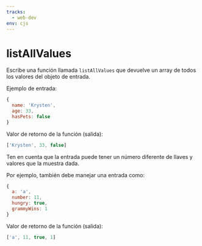 ```yaml
---
tracks:
  - web-dev
env: cjs
---
```


# listAllValues

Escribe una función llamada `listAllValues` que devuelve un array de todos los
valores del objeto de entrada.

Ejemplo de entrada:

```js
{
  name: 'Krysten',
  age: 33,
  hasPets: false
}
```

Valor de retorno de la función (salida):

```js
['Krysten', 33, false]
```

Ten en cuenta que la entrada puede tener un número diferente de llaves y
valores que la muestra dada.

Por ejemplo, también debe manejar una entrada como:

```js
{
  a: 'a',
  number: 11,
  hungry: true,
  grammyWins: 1
}
```

Valor de retorno de la función (salida):

```js
['a', 11, true, 1]
```
